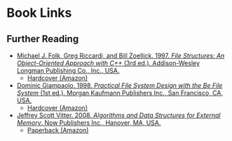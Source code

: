 # Book Links

## Further Reading

- [Michael J. Folk, Greg Riccardi, and Bill Zoellick. 1997. _File Structures: An Object-Oriented Approach with C++_ (3rd ed.). Addison-Wesley Longman Publishing Co., Inc., USA.](https://sunilwanjarisvpcet.files.wordpress.com/2020/03/file_structures_an_object-oriented_approch.pdf)
  - [Hardcover (Amazon)](https://www.amazon.com/File-Structures-Object-Oriented-Approach-C/dp/0201874016)
- [Dominic Giampaolo. 1998. _Practical File System Design with the Be File System_ (1st ed.). Morgan Kaufmann Publishers Inc., San Francisco, CA, USA.](http://www.nobius.org/dbg/practical-file-system-design.pdf)
  - [Hardcover (Amazon)](https://www.amazon.com/Practical-System-Design-Dominic-Giampaolo/dp/1558604979)
- [Jeffrey Scott Vitter. 2008. _Algorithms and Data Structures for External Memory_. Now Publishers Inc., Hanover, MA, USA.
  ](https://www.ittc.ku.edu/~jsv/Papers/Vit.IO_book.pdf)
  - [Paperback (Amazon)](https://www.amazon.com/Algorithms-Structures-External-Foundations-Theoretical/dp/1601981066)
